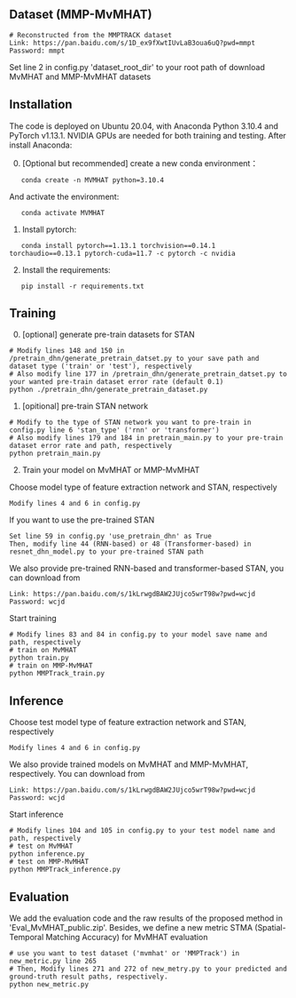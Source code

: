 ## Dataset (MMP-MvMHAT)
~~~
# Reconstructed from the MMPTRACK dataset
Link: https://pan.baidu.com/s/1D_ex9fXwtIUvLaB3oua6uQ?pwd=mmpt
Password: mmpt
~~~
Set line 2 in config.py 'dataset_root_dir' to your root path of download MvMHAT and MMP-MvMHAT datasets

## Installation
The code is deployed on Ubuntu 20.04, with Anaconda Python 3.10.4 and PyTorch v1.13.1. NVIDIA GPUs are needed for both training and testing. After install Anaconda:

0. [Optional but recommended] create a new conda environment：
~~~
   conda create -n MVMHAT python=3.10.4
~~~
And activate the environment:
~~~
   conda activate MVMHAT
~~~
1. Install pytorch:
~~~
   conda install pytorch==1.13.1 torchvision==0.14.1 torchaudio==0.13.1 pytorch-cuda=11.7 -c pytorch -c nvidia
~~~
2. Install the requirements:
~~~
   pip install -r requirements.txt
~~~

## Training
0. [optional] generate pre-train datasets for STAN
~~~
# Modify lines 148 and 150 in /pretrain_dhn/generate_pretrain_datset.py to your save path and dataset type ('train' or 'test'), respectively
# Also modify line 177 in /pretrain_dhn/generate_pretrain_datset.py to your wanted pre-train dataset error rate (default 0.1)
python ./pretrain_dhn/generate_pretrain_dataset.py
~~~
1. [opitional] pre-train STAN network
~~~
# Modify to the type of STAN network you want to pre-train in config.py line 6 'stan_type' ('rnn' or 'transformer')
# Also modify lines 179 and 184 in pretrain_main.py to your pre-train dataset error rate and path, respectively
python pretrain_main.py
~~~
2. Train your model on MvMHAT or MMP-MvMHAT

Choose model type of feature extraction network and STAN, respectively
~~~
Modify lines 4 and 6 in config.py
~~~
If you want to use the pre-trained STAN
~~~
Set line 59 in config.py 'use_pretrain_dhn' as True
Then, modify line 44 (RNN-based) or 48 (Transformer-based) in resnet_dhn_model.py to your pre-trained STAN path
~~~
We also provide pre-trained RNN-based and transformer-based STAN, you can download from
~~~
Link: https://pan.baidu.com/s/1kLrwgdBAW2JUjco5wrT98w?pwd=wcjd
Password: wcjd
~~~
Start training
~~~
# Modify lines 83 and 84 in config.py to your model save name and path, respectively
# train on MvMHAT
python train.py
# train on MMP-MvMHAT
python MMPTrack_train.py
~~~

## Inference
Choose test model type of feature extraction network and STAN, respectively
~~~
Modify lines 4 and 6 in config.py
~~~
We also provide trained models on MvMHAT and MMP-MvMHAT, respectively. You can download from
~~~
Link: https://pan.baidu.com/s/1kLrwgdBAW2JUjco5wrT98w?pwd=wcjd
Password: wcjd
~~~
Start inference
~~~
# Modify lines 104 and 105 in config.py to your test model name and path, respectively
# test on MvMHAT
python inference.py
# test on MMP-MvMHAT
python MMPTrack_inference.py
~~~
## Evaluation
We add the evaluation code and the raw results of the proposed method in 'Eval_MvMHAT_public.zip'.
Besides, we define a new metric STMA (Spatial-Temporal Matching Accuracy) for MvMHAT evaluation
~~~
# use you want to test dataset ('mvmhat' or 'MMPTrack') in new_metric.py line 265
# Then, Modify lines 271 and 272 of new_metry.py to your predicted and ground-truth result paths, respectively.
python new_metric.py
~~~
